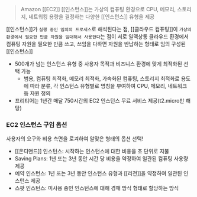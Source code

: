 ---
---

> Amazon [[EC2]] [[인스턴스]]는 가상의 컴퓨팅 환경으로 CPU, 메모리, 스토리지, 네트워킹 용량을 결정하는 다양한 [[인스턴스]] 유형을 제공

[[인스턴스]]가 `실행 중인 임의의 프로세스`로 해석된다는 점, [[클라우드 컴퓨팅]]이 `가상의 환경에서 필요한 만큼 자원을 임대해서 사용한다`는 점이 서로 일맥상통
클라우드 환경에서 컴퓨팅 자원을 필요한 만큼 쓰고, 쓰임을 다하면 자원을 반납하는 형태로 임의 구성된 [[인스턴스]]

- 500개가 넘는 인스턴스 유형 중 사용자 목적과 비즈니스 환경에 맞게 최적화된 선택 가능
	- 범용, 컴퓨팅 최적화, 메모리 최적화, 가속화된 컴퓨팅, 스토리지 최적화로 용도에 따라 분류, 각 인스턴스 유형별로 명칭을 부여하여 CPU, 메모리, 네트워크 등 자원 정의
- 프리티어는 1년간 매달 750시간의 EC2 인스턴스 무료 서비스 제공(t2.micro만 해당)

### EC2 인스턴스 구입 옵션
사용자의 요구와 비용 측면을 로겨하여 알맞은 형태의 옵션 선택!

- [[온디맨드]] 인스턴스: 시작하는 인스턴스에 대한 비용을 초 단위로 지불
- Saving Plans: 1년 또는 3년 동안 시간 당 비용을 약정하여 일관된 컴퓨팅 사용량 제공
- 예약 인스턴스: 1년 또는 3년 동안 인스턴스 유형과 [[리전]]을 약정하여 일관된 인스턴스 제공
- 스팟 인스턴스: 미사용 중인 인스턴스에 대해 경매 방식 형태로 할당하는 방식


